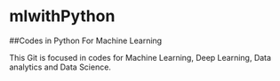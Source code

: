 # mlwithPython
##Codes in Python For Machine Learning

This Git is focused in codes for Machine Learning, Deep Learning, Data analytics and Data Science.
